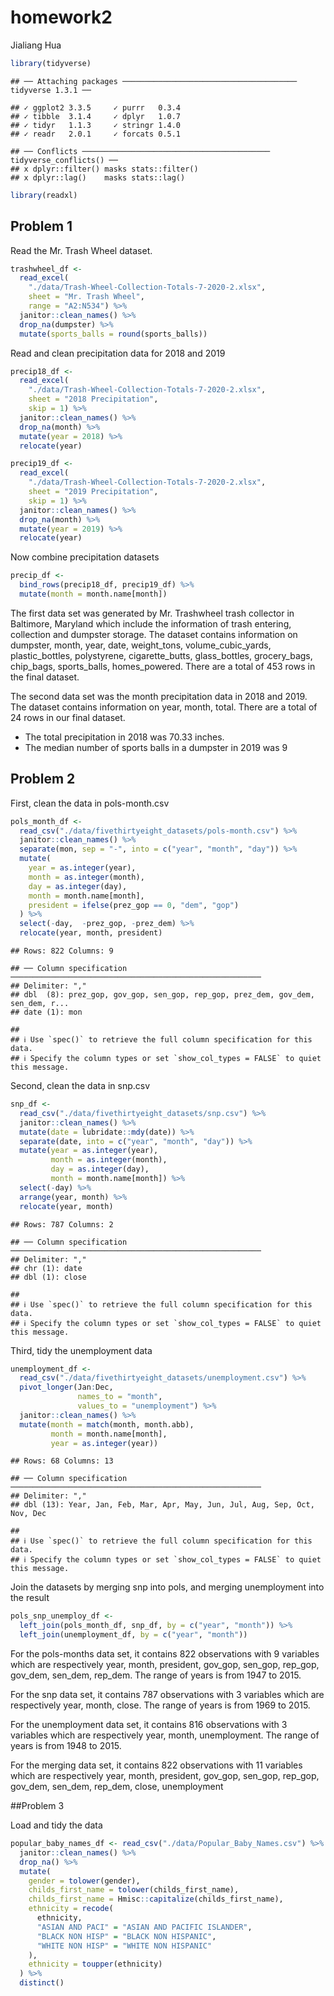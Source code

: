 homework2
================
Jialiang Hua

``` r
library(tidyverse)
```

    ## ── Attaching packages ─────────────────────────────────────── tidyverse 1.3.1 ──

    ## ✓ ggplot2 3.3.5     ✓ purrr   0.3.4
    ## ✓ tibble  3.1.4     ✓ dplyr   1.0.7
    ## ✓ tidyr   1.1.3     ✓ stringr 1.4.0
    ## ✓ readr   2.0.1     ✓ forcats 0.5.1

    ## ── Conflicts ────────────────────────────────────────── tidyverse_conflicts() ──
    ## x dplyr::filter() masks stats::filter()
    ## x dplyr::lag()    masks stats::lag()

``` r
library(readxl)
```

## Problem 1

Read the Mr. Trash Wheel dataset.

``` r
trashwheel_df <- 
  read_excel(
    "./data/Trash-Wheel-Collection-Totals-7-2020-2.xlsx", 
    sheet = "Mr. Trash Wheel", 
    range = "A2:N534") %>% 
  janitor::clean_names() %>% 
  drop_na(dumpster) %>% 
  mutate(sports_balls = round(sports_balls))
```

Read and clean precipitation data for 2018 and 2019

``` r
precip18_df <-
  read_excel(
    "./data/Trash-Wheel-Collection-Totals-7-2020-2.xlsx", 
    sheet = "2018 Precipitation",
    skip = 1) %>%
  janitor::clean_names() %>% 
  drop_na(month) %>% 
  mutate(year = 2018) %>% 
  relocate(year)

precip19_df <-
  read_excel(
    "./data/Trash-Wheel-Collection-Totals-7-2020-2.xlsx", 
    sheet = "2019 Precipitation",
    skip = 1) %>%
  janitor::clean_names() %>% 
  drop_na(month) %>% 
  mutate(year = 2019) %>% 
  relocate(year)
```

Now combine precipitation datasets

``` r
precip_df <-
  bind_rows(precip18_df, precip19_df) %>% 
  mutate(month = month.name[month])
```

The first data set was generated by Mr. Trashwheel trash collector in
Baltimore, Maryland which include the information of trash entering,
collection and dumpster storage. The dataset contains information on
dumpster, month, year, date, weight\_tons, volume\_cubic\_yards,
plastic\_bottles, polystyrene, cigarette\_butts, glass\_bottles,
grocery\_bags, chip\_bags, sports\_balls, homes\_powered. There are a
total of 453 rows in the final dataset.

The second data set was the month precipitation data in 2018 and 2019.
The dataset contains information on year, month, total. There are a
total of 24 rows in our final dataset.

-   The total precipitation in 2018 was 70.33 inches.
-   The median number of sports balls in a dumpster in 2019 was 9

## Problem 2

First, clean the data in pols-month.csv

``` r
pols_month_df <-
  read_csv("./data/fivethirtyeight_datasets/pols-month.csv") %>% 
  janitor::clean_names() %>% 
  separate(mon, sep = "-", into = c("year", "month", "day")) %>% 
  mutate(
    year = as.integer(year),
    month = as.integer(month), 
    day = as.integer(day),
    month = month.name[month],
    president = ifelse(prez_gop == 0, "dem", "gop")
  ) %>% 
  select(-day,  -prez_gop, -prez_dem) %>% 
  relocate(year, month, president)
```

    ## Rows: 822 Columns: 9

    ## ── Column specification ────────────────────────────────────────────────────────
    ## Delimiter: ","
    ## dbl  (8): prez_gop, gov_gop, sen_gop, rep_gop, prez_dem, gov_dem, sen_dem, r...
    ## date (1): mon

    ## 
    ## ℹ Use `spec()` to retrieve the full column specification for this data.
    ## ℹ Specify the column types or set `show_col_types = FALSE` to quiet this message.

Second, clean the data in snp.csv

``` r
snp_df <- 
  read_csv("./data/fivethirtyeight_datasets/snp.csv") %>% 
  janitor::clean_names() %>% 
  mutate(date = lubridate::mdy(date)) %>% 
  separate(date, into = c("year", "month", "day")) %>% 
  mutate(year = as.integer(year),
         month = as.integer(month),
         day = as.integer(day),
         month = month.name[month]) %>% 
  select(-day) %>% 
  arrange(year, month) %>% 
  relocate(year, month)
```

    ## Rows: 787 Columns: 2

    ## ── Column specification ────────────────────────────────────────────────────────
    ## Delimiter: ","
    ## chr (1): date
    ## dbl (1): close

    ## 
    ## ℹ Use `spec()` to retrieve the full column specification for this data.
    ## ℹ Specify the column types or set `show_col_types = FALSE` to quiet this message.

Third, tidy the unemployment data

``` r
unemployment_df <- 
  read_csv("./data/fivethirtyeight_datasets/unemployment.csv") %>% 
  pivot_longer(Jan:Dec, 
               names_to = "month", 
               values_to = "unemployment") %>% 
  janitor::clean_names() %>% 
  mutate(month = match(month, month.abb),
         month = month.name[month],
         year = as.integer(year))
```

    ## Rows: 68 Columns: 13

    ## ── Column specification ────────────────────────────────────────────────────────
    ## Delimiter: ","
    ## dbl (13): Year, Jan, Feb, Mar, Apr, May, Jun, Jul, Aug, Sep, Oct, Nov, Dec

    ## 
    ## ℹ Use `spec()` to retrieve the full column specification for this data.
    ## ℹ Specify the column types or set `show_col_types = FALSE` to quiet this message.

Join the datasets by merging snp into pols, and merging unemployment
into the result

``` r
pols_snp_unemploy_df <- 
  left_join(pols_month_df, snp_df, by = c("year", "month")) %>% 
  left_join(unemployment_df, by = c("year", "month"))
```

For the pols-months data set, it contains 822 observations with 9
variables which are respectively year, month, president, gov\_gop,
sen\_gop, rep\_gop, gov\_dem, sen\_dem, rep\_dem. The range of years is
from 1947 to 2015.

For the snp data set, it contains 787 observations with 3 variables
which are respectively year, month, close. The range of years is from
1969 to 2015.

For the unemployment data set, it contains 816 observations with 3
variables which are respectively year, month, unemployment. The range of
years is from 1948 to 2015.

For the merging data set, it contains 822 observations with 11 variables
which are respectively year, month, president, gov\_gop, sen\_gop,
rep\_gop, gov\_dem, sen\_dem, rep\_dem, close, unemployment

\#\#Problem 3

Load and tidy the data

``` r
popular_baby_names_df <- read_csv("./data/Popular_Baby_Names.csv") %>% 
  janitor::clean_names() %>% 
  drop_na() %>% 
  mutate(
    gender = tolower(gender),
    childs_first_name = tolower(childs_first_name),
    childs_first_name = Hmisc::capitalize(childs_first_name),
    ethnicity = recode(
      ethnicity,
      "ASIAN AND PACI" = "ASIAN AND PACIFIC ISLANDER",
      "BLACK NON HISP" = "BLACK NON HISPANIC",
      "WHITE NON HISP" = "WHITE NON HISPANIC"
    ),
    ethnicity = toupper(ethnicity)
  ) %>% 
  distinct()
```
